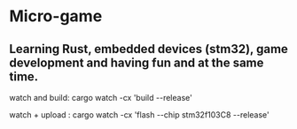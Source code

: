# Micro-game

## Learning Rust, embedded devices (stm32), game development and having fun and at the same time.

watch and build:
cargo watch -cx 'build --release'

watch + upload :
cargo watch -cx 'flash --chip stm32f103C8 --release'




